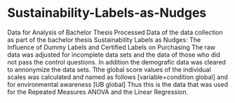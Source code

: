 # Sustainability-Labels-as-Nudges
Data for Analysis of Bachelor Thesis
Processed Data of the data collection as part of the bachelor thesis Sustainability Labels as Nudges: The Influence of Dummy Labels and Certified Labels on Purchasing
The raw data was adjusted for incomplete data sets and the data of those who did not pass the control questions. In addition the demografic data was cleared to annonymize the data sets.
Tthe global score values of the individual scales was calculated and named as follows [variable+condition global] and for environmental awareness [UB global] Thus this is the data that was used for the Repeated Measures ANOVA and the Linear Regression.  
